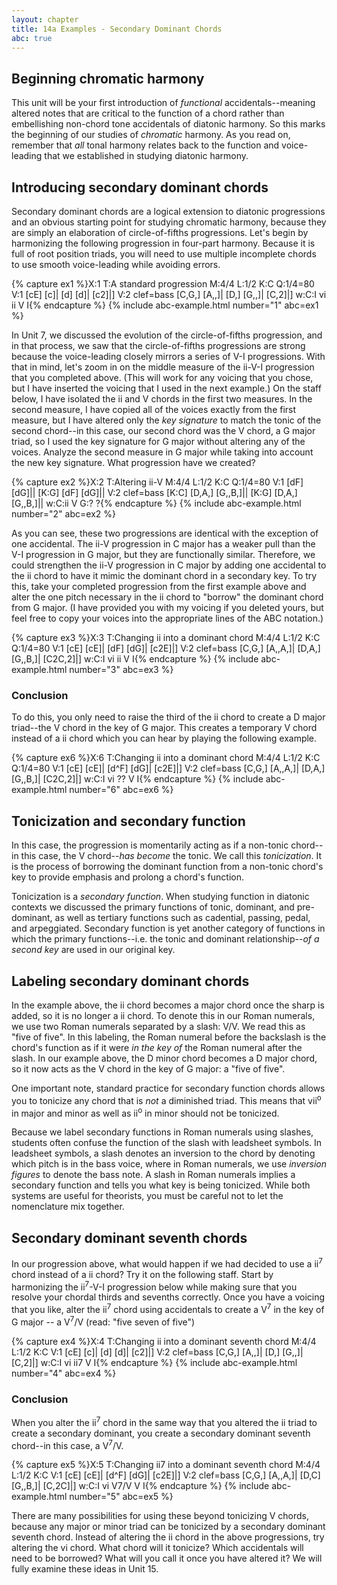 ```yaml
---
layout: chapter
title: 14a Examples - Secondary Dominant Chords
abc: true
---
```


## Beginning chromatic harmony

This unit will be your first introduction of *functional* accidentals--meaning altered notes that are critical to the function of a chord rather than embellishing non-chord tone accidentals of diatonic harmony. So this marks the beginning of our studies of *chromatic* harmony. As you read on, remember that *all* tonal harmony relates back to the function and voice-leading that we established in studying diatonic harmony. 

## Introducing secondary dominant chords

Secondary dominant chords are a logical extension to diatonic progressions and an obvious starting point for studying chromatic harmony, because they are simply an elaboration of circle-of-fifths progressions. Let's begin by harmonizing the following progression in four-part harmony. Because it is full of root position triads, you will need to use multiple incomplete chords to use smooth voice-leading while avoiding errors.

{% capture ex1 %}X:1
T:A standard progression
M:4/4
L:1/2
K:C
Q:1/4=80
V:1
[cE] [c]| [d] [d]| [c2]|]
V:2 clef=bass
[C,G,] [A,,]| [D,] [G,,]| [C,2]|]
w:C:I vi ii V I{% endcapture %}
{% include abc-example.html number="1" abc=ex1 %}

In Unit 7, we discussed the evolution of the circle-of-fifths progression, and in that process, we saw that the circle-of-fifths progressions are strong because the voice-leading closely mirrors a series of V-I progressions. With that in mind, let's zoom in on the middle measure of the ii-V-I progression that you completed above. (This will work for any voicing that you chose, but I have inserted the voicing that I used in the next example.) On the staff below, I have isolated the ii and V chords in the first two measures. In the second measure, I have copied all of the voices exactly from the first measure, but I have altered only the *key signature* to match the tonic of the second chord--in this case, our second chord was the V chord, a G major triad, so I used the key signature for G major without altering any of the voices. Analyze the second measure in G major while taking into account the new key signature. What progression have we created? 

{% capture ex2 %}X:2
T:Altering ii-V
M:4/4
L:1/2
K:C
Q:1/4=80
V:1
[dF] [dG]|| [K:G] [dF] [dG]||
V:2 clef=bass
[K:C] [D,A,] [G,,B,]|| [K:G] [D,A,] [G,,B,]||
w:C:ii V G:? ?{% endcapture %}
{% include abc-example.html number="2" abc=ex2 %}

As you can see, these two progressions are identical with the exception of one accidental. The ii-V progression in C major has a weaker pull than the V-I progression in G major, but they are functionally similar. Therefore, we could strengthen the ii-V progression in C major by adding one accidental to the ii chord to have it mimic the dominant chord in a secondary key. To try this, take your completed progression from the first example above and alter the one pitch necessary in the ii chord to "borrow" the dominant chord from G major. (I have provided you with my voicing if you deleted yours, but feel free to copy your voices into the appropriate lines of the ABC notation.)

{% capture ex3 %}X:3
T:Changing ii into a dominant chord
M:4/4
L:1/2
K:C
Q:1/4=80
V:1
[cE] [cE]| [dF] [dG]| [c2E]|]
V:2 clef=bass
[C,G,] [A,,A,]| [D,A,] [G,,B,]| [C2C,2]|]
w:C:I vi ii V I{% endcapture %}
{% include abc-example.html number="3" abc=ex3 %}

### Conclusion

To do this, you only need to raise the third of the ii chord to create a D major triad--the V chord in the key of G major. This creates a temporary V chord instead of a ii chord which you can hear by playing the following example.

{% capture ex6 %}X:6
T:Changing ii into a dominant chord
M:4/4
L:1/2
K:C
Q:1/4=80
V:1
[cE] [cE]| [d^F] [dG]| [c2E]|]
V:2 clef=bass
[C,G,] [A,,A,]| [D,A,] [G,,B,]| [C2C,2]|]
w:C:I vi ?? V I{% endcapture %}
{% include abc-example.html number="6" abc=ex6 %}

## Tonicization and secondary function

In this case, the progression is momentarily acting as if a non-tonic chord--in this case, the V chord--*has become* the tonic. We call this *tonicization*. It is the process of borrowing the dominant function from a non-tonic chord's key to provide emphasis and prolong a chord's function. 

Tonicization is a *secondary function*. When studying function in diatonic contexts we discussed the primary functions of tonic, dominant, and pre-dominant, as well as tertiary functions such as cadential, passing, pedal, and arpeggiated. Secondary function is yet another category of functions in which the primary functions--i.e. the tonic and dominant relationship--*of a second key* are used in our original key.

## Labeling secondary dominant chords

In the example above, the ii chord becomes a major chord once the sharp is added, so it is no longer a ii chord. To denote this in our Roman numerals, we use two Roman numerals separated by a slash: V/V. We read this as "five of five". In this labeling, the Roman numeral before the backslash is the chord's function as if it were *in the key of* the Roman numeral after the slash. In our example above, the D minor chord becomes a D major chord, so it now acts as the V chord in the key of G major: a "five of five".

One important note, standard practice for secondary function chords allows you to tonicize any chord that is *not* a diminished triad. This means that vii<sup>o</sup> in major and minor as well as ii<sup>o</sup> in minor should not be tonicized.

Because we label secondary functions in Roman numerals using slashes, students often confuse the function of the slash with leadsheet symbols. In leadsheet symbols, a slash denotes an inversion to the chord by denoting which pitch is in the bass voice, where in Roman numerals, we use *inversion figures* to denote the bass note. A slash in Roman numerals implies a secondary function and tells you what key is being tonicized. While both systems are useful for theorists, you must be careful not to let the nomenclature mix together.

## Secondary dominant seventh chords

In our progression above, what would happen if we had decided to use a ii<sup>7</sup> chord instead of a ii chord? Try it on the following staff. Start by harmonizing the ii<sup>7</sup>-V-I progression below while making sure that you resolve your chordal thirds and sevenths correctly. Once you have a voicing that you like, alter the ii<sup>7</sup> chord using accidentals to create a V<sup>7</sup> in the key of G major -- a V<sup>7</sup>/V (read: "five seven of five")

{% capture ex4 %}X:4
T:Changing ii into a dominant seventh chord
M:4/4
L:1/2
K:C
V:1
[cE] [c]| [d] [d]| [c2]|]
V:2 clef=bass
[C,G,] [A,,]| [D,] [G,,]| [C,2]|]
w:C:I vi ii7 V I{% endcapture %}
{% include abc-example.html number="4" abc=ex4 %}

### Conclusion

When you alter the ii<sup>7</sup> chord in the same way that you altered the ii triad to create a secondary dominant, you create a secondary dominant seventh chord--in this case, a V<sup>7</sup>/V.

{% capture ex5 %}X:5
T:Changing ii7 into a dominant seventh chord
M:4/4
L:1/2
K:C
V:1
[cE] [cE]| [d^F] [dG]| [c2E]|]
V:2 clef=bass
[C,G,] [A,,A,]| [D,C] [G,,B,]| [C,2C]|]
w:C:I vi V7/V V I{% endcapture %}
{% include abc-example.html number="5" abc=ex5 %}

There are many possibilities for using these beyond tonicizing V chords, because any major or minor triad can be tonicized by a secondary dominant seventh chord. Instead of altering the ii chord in the above progressions, try altering the vi chord. What chord will it tonicize? Which accidentals will need to be borrowed? What will you call it once you have altered it? We will fully examine these ideas in Unit 15.